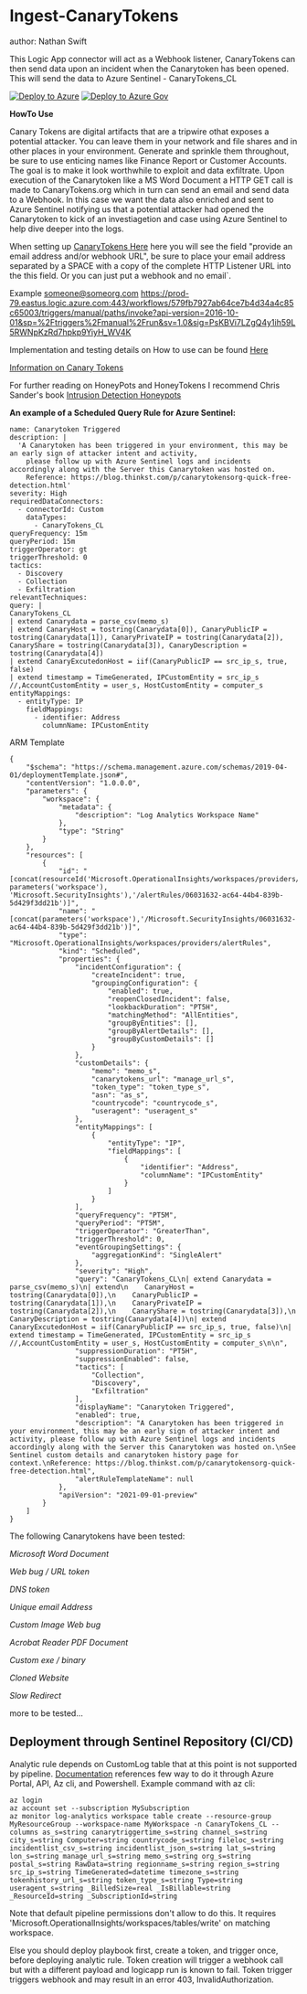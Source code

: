 # Ingest-CanaryTokens
author: Nathan Swift

This Logic App connector will act as a Webhook listener, CanaryTokens can then send data upon an incident when the Canarytoken has been opened. This will send the data to Azure Sentinel - CanaryTokens_CL

[![Deploy to Azure](https://aka.ms/deploytoazurebutton)](https://portal.azure.com/#create/Microsoft.Template/uri/https%3A%2F%2Fraw.githubusercontent.com%2FAzure%2FAzure-Sentinel%2Fmaster%2FPlaybooks%2FIngest-CanaryTokens%2Fazuredeploy.json)
[![Deploy to Azure Gov](https://aka.ms/deploytoazuregovbutton)](https://portal.azure.us/#create/Microsoft.Template/uri/https%3A%2F%2Fraw.githubusercontent.com%2FAzure%2FAzure-Sentinel%2Fmaster%2FPlaybooks%2FIngest-CanaryTokens%2Fazuredeploy.json)

**HowTo Use**

Canary Tokens are digital artifacts that are a tripwire othat exposes a potential attacker. You can leave them in your network and file shares and in other places in your environment. Generate and sprinkle them throughout, be sure to use enticing names like Finance Report or Customer Accounts. The goal is to make it look worthwhile to exploit and data exfiltrate. Upon execution of the Canarytoken like a MS Word Document a HTTP GET call is made to CanaryTokens.org which in turn can send an email and send data to a Webhook. In this case we want the data also enriched and sent to Azure Sentinel notifying us that a potential attacker had opened the Canarytoken to kick of an investiagetion and case using Azure Sentinel to help dive deeper into the logs.

When setting up [CanaryTokens Here](https://www.canarytokens.org/generate "CanaryTokens Here") here you will see the field "provide an email address and/or webhook URL", be sure to place your email address separated by a SPACE with a copy of the complete HTTP Listener URL into the this field. Or you can just put a webhook and no email`.

Example someone@someorg.com https://prod-79.eastus.logic.azure.com:443/workflows/579fb7927ab64ce7b4d34a4c85c65003/triggers/manual/paths/invoke?api-version=2016-10-01&sp=%2Ftriggers%2Fmanual%2Frun&sv=1.0&sig=PsKBVi7LZgQ4y1ih59L5RWNpKzRd7hpkp9YiyH_WV4K


Implementation and testing details on How to use can be found [Here](https://techcommunity.microsoft.com/t5/azure-sentinel/how-to-setup-a-canarytoken-and-receive-incident-alerts-on-azure/ba-p/1964076 "Here")

[Information on Canary Tokens](https://docs.canarytokens.org/guide/ "Information on Canary Tokens")

For further reading on HoneyPots and HoneyTokens I recommend Chris Sander's book [Intrusion Detection Honeypots](https://chrissanders.org/2020/09/idh-release/ "Intrusion Detection Honeypots")

**An example of a Scheduled Query Rule for Azure Sentinel:**

```id: 27dda424-1dbe-4236-9dd5-c484b23111a5
name: Canarytoken Triggered
description: |
  'A Canarytoken has been triggered in your environment, this may be an early sign of attacker intent and activity,
    please follow up with Azure Sentinel logs and incidents accordingly along with the Server this Canarytoken was hosted on.
    Reference: https://blog.thinkst.com/p/canarytokensorg-quick-free-detection.html'
severity: High
requiredDataConnectors:
  - connectorId: Custom
    dataTypes:
      - CanaryTokens_CL
queryFrequency: 15m
queryPeriod: 15m
triggerOperator: gt
triggerThreshold: 0
tactics:
  - Discovery
  - Collection
  - Exfiltration
relevantTechniques:
query: |
CanaryTokens_CL
| extend Canarydata = parse_csv(memo_s)
| extend CanaryHost = tostring(Canarydata[0]), CanaryPublicIP = tostring(Canarydata[1]), CanaryPrivateIP = tostring(Canarydata[2]), CanaryShare = tostring(Canarydata[3]), CanaryDescription = tostring(Canarydata[4])
| extend CanaryExcutedonHost = iif(CanaryPublicIP == src_ip_s, true, false)
| extend timestamp = TimeGenerated, IPCustomEntity = src_ip_s //,AccountCustomEntity = user_s, HostCustomEntity = computer_s
entityMappings:
  - entityType: IP
    fieldMappings:
      - identifier: Address
        columnName: IPCustomEntity
```

ARM Template
```
{
    "$schema": "https://schema.management.azure.com/schemas/2019-04-01/deploymentTemplate.json#",
    "contentVersion": "1.0.0.0",
    "parameters": {
        "workspace": {
            "metadata": {
                "description": "Log Analytics Workspace Name"
            },
            "type": "String"
        }
    },
    "resources": [
        {
            "id": "[concat(resourceId('Microsoft.OperationalInsights/workspaces/providers/', parameters('workspace'), 'Microsoft.SecurityInsights'),'/alertRules/06031632-ac64-44b4-839b-5d429f3dd21b')]",
            "name": "[concat(parameters('workspace'),'/Microsoft.SecurityInsights/06031632-ac64-44b4-839b-5d429f3dd21b')]",
            "type": "Microsoft.OperationalInsights/workspaces/providers/alertRules",
            "kind": "Scheduled",
            "properties": {
                "incidentConfiguration": {
                    "createIncident": true,
                    "groupingConfiguration": {
                        "enabled": true,
                        "reopenClosedIncident": false,
                        "lookbackDuration": "PT5H",
                        "matchingMethod": "AllEntities",
                        "groupByEntities": [],
                        "groupByAlertDetails": [],
                        "groupByCustomDetails": []
                    }
                },
                "customDetails": {
                    "memo": "memo_s",
                    "canarytokens_url": "manage_url_s",
                    "token_type": "token_type_s",
                    "asn": "as_s",
                    "countrycode": "countrycode_s",
                    "useragent": "useragent_s"
                },
                "entityMappings": [
                    {
                        "entityType": "IP",
                        "fieldMappings": [
                            {
                                "identifier": "Address",
                                "columnName": "IPCustomEntity"
                            }
                        ]
                    }
                ],
                "queryFrequency": "PT5M",
                "queryPeriod": "PT5M",
                "triggerOperator": "GreaterThan",
                "triggerThreshold": 0,
                "eventGroupingSettings": {
                    "aggregationKind": "SingleAlert"
                },
                "severity": "High",
                "query": "CanaryTokens_CL\n| extend Canarydata = parse_csv(memo_s)\n| extend\n    CanaryHost = tostring(Canarydata[0]),\n    CanaryPublicIP = tostring(Canarydata[1]),\n    CanaryPrivateIP = tostring(Canarydata[2]),\n    CanaryShare = tostring(Canarydata[3]),\n    CanaryDescription = tostring(Canarydata[4])\n| extend CanaryExcutedonHost = iif(CanaryPublicIP == src_ip_s, true, false)\n| extend timestamp = TimeGenerated, IPCustomEntity = src_ip_s //,AccountCustomEntity = user_s, HostCustomEntity = computer_s\n\n",
                "suppressionDuration": "PT5H",
                "suppressionEnabled": false,
                "tactics": [
                    "Collection",
                    "Discovery",
                    "Exfiltration"
                ],
                "displayName": "Canarytoken Triggered",
                "enabled": true,
                "description": "A Canarytoken has been triggered in your environment, this may be an early sign of attacker intent and activity, please follow up with Azure Sentinel logs and incidents accordingly along with the Server this Canarytoken was hosted on.\nSee Sentinel custom details and canarytoken history page for context.\nReference: https://blog.thinkst.com/p/canarytokensorg-quick-free-detection.html",
                "alertRuleTemplateName": null
            },
            "apiVersion": "2021-09-01-preview"
        }
    ]
}
```

The following Canarytokens have been tested:

*Microsoft Word Document*

*Web bug / URL token*

*DNS token*

*Unique email Address*

*Custom Image Web bug*

*Acrobat Reader PDF Document*

*Custom exe / binary*

*Cloned Website*

*Slow Redirect*

more to be tested...

## Deployment through Sentinel Repository (CI/CD)

Analytic rule depends on CustomLog table that at this point is not supported by pipeline.
[Documentation](https://learn.microsoft.com/en-us/azure/azure-monitor/logs/create-custom-table?tabs=azure-cli-1%2Cazure-portal-2%2Cazure-portal-3) references few way to do it through Azure Portal, API, Az cli, and Powershell.
Example command with az cli:
```
az login
az account set --subscription MySubscription
az monitor log-analytics workspace table create --resource-group MyResourceGroup --workspace-name MyWorkspace -n CanaryTokens_CL --columns as_s=string canarytriggertime_s=string channel_s=string city_s=string Computer=string countrycode_s=string fileloc_s=string incidentlist_csv_s=string incidentlist_json_s=string lat_s=string lon_s=string manage_url_s=string memo_s=string org_s=string postal_s=string RawData=string regionname_s=string region_s=string src_ip_s=string TimeGenerated=datetime timezone_s=string tokenhistory_url_s=string token_type_s=string Type=string useragent_s=string _BilledSize=real _IsBillable=string _ResourceId=string _SubscriptionId=string
```
Note that default pipeline permissions don't allow to do this. It requires 'Microsoft.OperationalInsights/workspaces/tables/write' on matching workspace.

Else you should deploy playbook first, create a token, and trigger once, before deploying analytic rule.
Token creation will trigger a webhook call but with a different payload and logicapp run is known to fail.
Token trigger triggers webhook and may result in an error 403, InvalidAuthorization.
